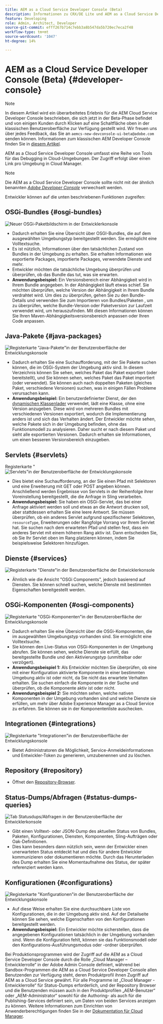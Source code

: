 ```yaml
---
title: AEM as a Cloud Service Developer Console (Beta)
description: Informationen zu CRX/DE Lite und AEM as a Cloud Service Developer Console
feature: Developing
role: Admin, Architect, Developer
source-git-commit: efff267b714c7ebb3a8b547da5b720ec7eca2f48
workflow-type: tm+mt
source-wordcount: '1047'
ht-degree: 14%

---
```



# AEM as a Cloud Service Developer Console (Beta) {#developer-console}

>[!NOTE]
>
>In diesem Artikel wird ein überarbeitetes Erlebnis für die AEM Cloud Service Developer Console beschrieben, die sich jetzt in der Beta-Phase befindet und von einigen Kunden durch Klicken auf eine Schaltfläche oben in der klassischen Benutzeroberfläche zur Verfügung gestellt wird. Wir freuen uns über jedes Feedback, das Sie an `aemcs-new-devconsole-ui-beta@adobe.com` senden können. Informationen zum klassischen AEM Developer Console finden Sie in [diesem Artikel](/help/implementing/developing/introduction/development-guidelines.md#crxde-lite-and-developer-console).

AEM as a Cloud Service Developer Console umfasst eine Reihe von Tools für das Debugging in Cloud-Umgebungen. Der Zugriff erfolgt über einen Link pro Umgebung in Cloud Manager.

>[!NOTE]
>Die AEM as a Cloud Service Developer Console sollte nicht mit der ähnlich benannten [*Adobe Developer Console*](https://developer.adobe.com/developer-console/) verwechselt werden.
>


<!--
There are multiple ways of accessing it:

1. Launch from Cloud Manager  

1. Type a url that can be determined by adjusting the Author or Publish service urls as follows:
   ```  
   https://dev-console/-<namespace>.<cluster>.dev.adobeaemcloud.com
   ```  

1. As a shortcut, the following Cloud Manager CLI command can be used to launch the AEM as a Cloud Service Developer Console based on an environment parameter described below:    
   ```
   aio cloudmanager:open-developer-console <ENVIRONMENTID> --programId <PROGRAMID>
   ```
-->

Entwickler können auf die unten beschriebenen Funktionen zugreifen:

## OSGi-Bundles {#osgi-bundles}

![Neuer OSGi-Paketbildschirm in der Entwicklerkonsole](/help/implementing/developing/introduction/assets/osgi-bundles.png)

* Dadurch erhalten Sie eine Übersicht über OSGI-Bundles, die auf dem ausgewählten Umgebungstyp bereitgestellt werden. Sie ermöglicht eine Volltextsuche.
* Es ist nützlich, Informationen über den tatsächlichen Zustand von Bundles in der Umgebung zu erhalten. Sie erhalten Informationen wie exportierte Packages, importierte Packages, verwendete Dienste und mehr.
* Entwickler möchten die tatsächliche Umgebung überprüfen und überprüfen, ob das Bundle das tut, was sie erwarten.
* **Anwendungsbeispiel:** Ein Versionsbereich einer Abhängigkeit wird in Ihrem Bundle angegeben. In der Abhängigkeit läuft etwas schief. Sie möchten überprüfen, welche Version der Abhängigkeit in Ihrem Bundle verdrahtet wird. Um dies zu überprüfen, gehen Sie zu den Bundle-Details und verwenden Sie zum Importieren von Bundles/Paketen , um zu überprüfen, welche Bundle-Version oder Paketversion zur Laufzeit verwendet wird, um herauszufinden. Mit diesen Informationen können Sie Ihren Maven-Abhängigkeitsversionsbereich anpassen oder Ihren Code anpassen.

## Java-Pakete {#java-packages}

![Registerkarte &quot;Java-Pakete&quot;in der Benutzeroberfläche der Entwicklungskonsole](/help/implementing/developing/introduction/assets/java-packages-dev-console-ui.png)

* Dadurch erhalten Sie eine Suchaufforderung, mit der Sie Pakete suchen können, die im OSGi-System der Umgebung aktiv sind. In diesem Verzeichnis können Sie sehen, welches Paket das Paket exportiert (oder bereitstellt), und Sie können sehen, welches Paket das Paket importiert (oder verwendet). Sie können auch nach doppelten Paketen (gleiches Paket, verschiedene Versionen) suchen, was in einigen Fällen Probleme verursachen kann.
* **Anwendungsbeispiel:** Ein benutzerdefinierter Dienst, der den [dynamischen Klassenlader](https://sling.apache.org/apidocs/sling9/org/apache/sling/commons/classloader/DynamicClassLoaderManager.html) verwendet, lädt eine Klasse, ohne eine Version anzugeben. Diese wird von mehreren Bundles mit verschiedenen Versionen exportiert, wodurch die Implementierung anders ist und sich das Verhalten ändert. Der Entwickler möchte sehen, welche Pakete sich in der Umgebung befinden, ohne das Funktionsmodell zu analysieren. Daher sucht er nach diesem Paket und sieht alle exportierten Versionen. Dadurch erhalten sie Informationen, um einen besseren Versionsbereich einzugeben.

## Servlets {#servlets}

Registerkarte &quot;![Servlets&quot;in der Benutzeroberfläche der Entwicklungskonsole](/help/implementing/developing/introduction/assets/servlets-dev-console-ui.png)

* Dies bietet eine Suchaufforderung, an der Sie einen Pfad mit Selektoren und eine Erweiterung mit GET oder POST angeben können. Anschließend werden Ergebnisse von Servlets in der Reihenfolge ihrer Voreinstellung bereitgestellt, die die Anfrage in Sling verarbeiten.
* **Anwendungsbeispiel:** Sie haben ein OSGi-Servlet, das bei einer Anfrage aktiviert werden soll und etwas an die Antwort drucken soll, aber stattdessen erhalten Sie eine leere Antwort. Sie müssen überprüfen, ob ein anderes Servlet aufgrund spezifischerer Selektoren, `resourceType`, Erweiterungen oder Rangfolge Vorrang vor Ihrem Servlet hat. Sie suchen nach dem erwarteten Pfad und stellen fest, dass ein anderes Servlet mit einem höheren Rang aktiv ist. Dann entscheiden Sie, ob Sie Ihr Servlet oben im Rang platzieren können, indem Sie beispielsweise Selektoren hinzufügen.

## Dienste {#services}

![Registerkarte &quot;Dienste&quot;in der Benutzeroberfläche der Entwicklerkonsole](/help/implementing/developing/introduction/assets/services-dev-console.png)

* Ähnlich wie die Ansicht &quot;OSGi Components&quot;, jedoch basierend auf Diensten. Sie können schnell suchen, welche Dienste mit bestimmten Eigenschaften bereitgestellt werden.

## OSGi-Komponenten {#osgi-components}

![Registerkarte &quot;OSGi-Komponenten&quot;in der Benutzeroberfläche der Entwicklungskonsole](/help/implementing/developing/introduction/assets/osgi-components-dev-console.png)

* Dadurch erhalten Sie eine Übersicht über die OSGi-Komponenten, die im ausgewählten Umgebungstyp vorhanden sind. Sie ermöglicht eine Volltextsuche.
* Sie können den Live-Status von OSGi-Komponenten in der Umgebung abrufen. Sie können sehen, welche Dienste sie erfüllt, das bereitgestellte Bundle und den Aktivierungstyp (unmittelbar oder verzögert).
* **Anwendungsbeispiel 1:** Als Entwickler möchten Sie überprüfen, ob eine mit einer Konfiguration aktivierte Komponente in einer bestimmten Umgebung aktiv ist oder nicht, da Sie nicht das erwartete Verhalten erhalten. Sie suchen einfach die Komponente in der Suche und überprüfen, ob die Komponente aktiv ist oder nicht.
* **Anwendungsbeispiel 2:** Sie möchten sehen, welche nativen Komponenten in der Umgebung vorhanden sind und welche Dienste sie erfüllen, um mehr über Adobe Experience Manager as a Cloud Service zu erfahren. Sie können sie in der Komponentenliste auschecken.

## Integrationen {#integrations}

![Registerkarte &quot;Integrationen&quot;in der Benutzeroberfläche der Entwicklungskonsole](/help/implementing/developing/introduction/assets/integrations-dev-console-ui.png)

* Bietet Administratoren die Möglichkeit, Service-Anmeldeinformationen und Entwickler-Token zu generieren, umzubenennen und zu löschen.

## Repository {#repository}

* Öffnet den [Repository-Browser](/help/implementing/developing/tools/repository-browser.md).

## Status-Dumps/Abfragen {#status-dumps-queries}

![Tab Statusdups/Abfragen in der Benutzeroberfläche der Entwicklerkonsole](/help/implementing/developing/introduction/assets/status-dumps-queries.png)

* Gibt einen Volltext- oder JSON-Dump des aktuellen Status von Bundles, Paketen, Konfigurationen, Diensten, Komponenten, Sling-Aufträgen oder Oak-Definitionen.
* Dies kann besonders dann nützlich sein, wenn der Entwickler einen unerwarteten Status entdeckt hat und dies für andere Entwickler kommunizieren oder dokumentieren möchte. Durch das Herunterladen des Dump erhalten Sie eine Momentaufnahme des Status, der später referenziert werden kann.

## Konfigurationen {#configurations}

![Registerkarte &quot;Konfigurationen&quot;in der Benutzeroberfläche der Entwicklungskonsole](/help/implementing/developing/introduction/assets/configurations-dev-console.png)

* Auf diese Weise erhalten Sie eine durchsuchbare Liste von Konfigurationen, die in der Umgebung aktiv sind. Auf der Detailseite können Sie sehen, welche Eigenschaften von den Konfigurationen bereitgestellt werden.
* **Anwendungsbeispiel:** Ein Entwickler möchte sicherstellen, dass die angegebenen Konfigurationen tatsächlich in der Umgebung vorhanden sind. Wenn die Konfiguration fehlt, können sie das Funktionsmodell oder den Konfigurations-Ausführungsmodus oder -ordner überprüfen.

Bei Produktionsprogrammen wird der Zugriff auf die AEM as a Cloud Service Developer Console durch die Rolle „Cloud Manager – Entwicklerrolle“ in der Adobe Admin Console definiert, während bei Sandbox-Programmen die AEM as a Cloud Service Developer Console allen Benutzenden zur Verfügung steht, deren Produktprofil ihnen Zugriff auf AEM as a Cloud Service gewährt. Für alle Programme ist „Cloud Manager - Entwicklerrolle“ für Status-Dumps erforderlich, und der Repository Browser und die Benutzenden müssen auch in den Produktprofilen „AEM-Benutzer“ oder „AEM-Administrator“ sowohl für die Authoring- als auch für die Publishing-Services definiert sein, um Daten von beiden Services anzeigen zu können. Weitere Informationen zum Einrichten von Anwenderberechtigungen finden Sie in der [Dokumentation für Cloud Manager](https://experienceleague.adobe.com/docs/experience-manager-cloud-manager/using/requirements/setting-up-users-and-roles.html?lang=de).